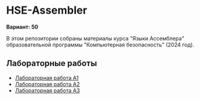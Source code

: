 # HSE-Assembler

**Вариант: 50**

В этом репозитории собраны материалы курса "Языки Ассемблера" образовательной программы "Компьютерная безопасность" (2024 год).

## Лабораторные работы

- [Лабораторная работа A1](./Labs/A1/)
- [Лабораторная работа A2](./Labs/A2/)
- [Лабораторная работа A3](./Labs/A3/)
